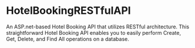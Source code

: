 # HotelBookingRESTfulAPI
An ASP.net-based Hotel Booking API that utilizes RESTful architecture. This straightforward Hotel Booking API enables you to easily perform Create, Get, Delete, and Find All operations on a database.

